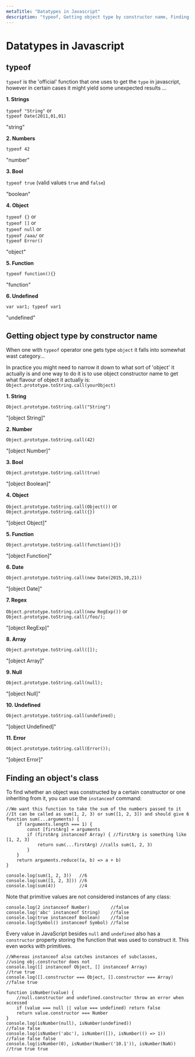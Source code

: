 ```yaml
---
metaTitle: "Datatypes in Javascript"
description: "typeof, Getting object type by constructor name, Finding an object's class"
---
```


# Datatypes in Javascript




## typeof


`typeof` is the 'official' function that one uses to get the `type` in javascript, however in certain cases it might yield some unexpected results ...

**1. Strings**

`typeof "String"` or<br />
`typeof Date(2011,01,01)`

> 
"string"


**2. Numbers**

`typeof 42`

> 
"number"


**3. Bool**

`typeof true` (valid values `true` and `false`)

> 
"boolean"


**4. Object**

`typeof {}`    or<br />
`typeof []` or<br />
`typeof null` or<br />
`typeof /aaa/` or<br />
`typeof Error()`

> 
"object"


**5. Function**

`typeof function(){}`

> 
"function"


**6. Undefined**

`var var1; typeof var1`

> 
"undefined"




## Getting object type by constructor name


When one with `typeof` operator one gets type `object` it falls into somewhat wast category...

In practice you might need to narrow it down to what sort of 'object' it actually is and
one way to do it is to use object constructor name to get what flavour of object it actually is: `Object.prototype.toString.call(yourObject)`

**1. String**

`Object.prototype.toString.call("String")`

> 
"[object String]"


**2. Number**

`Object.prototype.toString.call(42)`

> 
"[object Number]"


**3. Bool**

`Object.prototype.toString.call(true)`

> 
"[object Boolean]"


**4. Object**

`Object.prototype.toString.call(Object())` or<br />
`Object.prototype.toString.call({})`

> 
"[object Object]"


**5. Function**

`Object.prototype.toString.call(function(){})`

> 
"[object Function]"


**6. Date**

`Object.prototype.toString.call(new Date(2015,10,21))`

> 
"[object Date]"


**7. Regex**

`Object.prototype.toString.call(new RegExp())` or<br />
`Object.prototype.toString.call(/foo/);`

> 
"[object RegExp]"


**8. Array**

`Object.prototype.toString.call([]);`

> 
"[object Array]"


**9. Null**

`Object.prototype.toString.call(null);`

> 
"[object Null]"


**10. Undefined**

`Object.prototype.toString.call(undefined);`

> 
"[object Undefined]"


**11. Error**

`Object.prototype.toString.call(Error());`

> 
"[object Error]"




## Finding an object's class


To find whether an object was constructed by a certain constructor or one inheriting from it, you can use the `instanceof` command:

```
//We want this function to take the sum of the numbers passed to it
//It can be called as sum(1, 2, 3) or sum([1, 2, 3]) and should give 6
function sum(...arguments) {
    if (arguments.length === 1) {
        const [firstArg] = arguments
        if (firstArg instanceof Array) { //firstArg is something like [1, 2, 3]
            return sum(...firstArg) //calls sum(1, 2, 3)
        }
    }
    return arguments.reduce((a, b) => a + b)
}

console.log(sum(1, 2, 3))   //6
console.log(sum([1, 2, 3])) //6
console.log(sum(4))         //4

```

Note that primitive values are not considered instances of any class:

```
console.log(2 instanceof Number)        //false
console.log('abc' instanceof String)    //false
console.log(true instanceof Boolean)    //false
console.log(Symbol() instanceof Symbol) //false

```

Every value in JavaScript besides `null` and `undefined` also has a `constructor` property storing the function that was used to construct it. This even works with primitives.

```
//Whereas instanceof also catches instances of subclasses,
//using obj.constructor does not
console.log([] instanceof Object, [] instanceof Array)           //true true
console.log([].constructor === Object, [].constructor === Array) //false true

function isNumber(value) {
    //null.constructor and undefined.constructor throw an error when accessed
    if (value === null || value === undefined) return false
    return value.constructor === Number
}
console.log(isNumber(null), isNumber(undefined))                  //false false
console.log(isNumber('abc'), isNumber([]), isNumber(() => 1))     //false false false
console.log(isNumber(0), isNumber(Number('10.1')), isNumber(NaN)) //true true true

```

